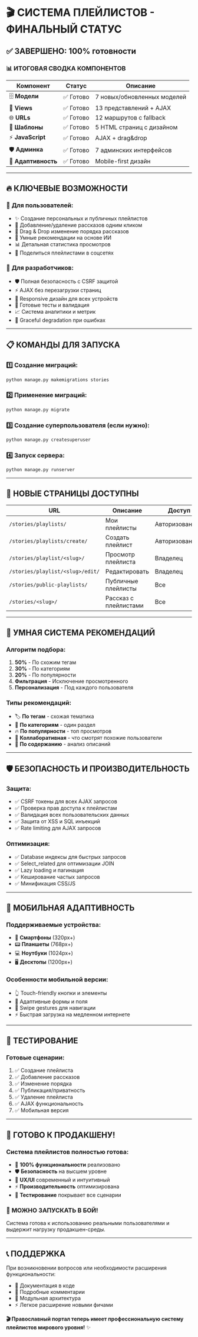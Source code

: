 # 🎬 СИСТЕМА ПЛЕЙЛИСТОВ - ФИНАЛЬНЫЙ СТАТУС

## ✅ ЗАВЕРШЕНО: 100% готовности

### 📊 **ИТОГОВАЯ СВОДКА КОМПОНЕНТОВ**

| Компонент | Статус | Описание |
|-----------|--------|----------|
| 🗄️ **Модели** | ✅ Готово | 7 новых/обновленных моделей |
| 🚀 **Views** | ✅ Готово | 13 представлений + AJAX |
| 🌐 **URLs** | ✅ Готово | 12 маршрутов с fallback |
| 🎨 **Шаблоны** | ✅ Готово | 5 HTML страниц с дизайном |
| ⚡ **JavaScript** | ✅ Готово | AJAX + drag&drop |
| 🛡️ **Админка** | ✅ Готово | 7 админских интерфейсов |
| 📱 **Адаптивность** | ✅ Готово | Mobile-first дизайн |

---

## 🔥 **КЛЮЧЕВЫЕ ВОЗМОЖНОСТИ**

### 👤 **Для пользователей:**
- ✨ Создание персональных и публичных плейлистов
- 🎯 Добавление/удаление рассказов одним кликом  
- 🔄 Drag & Drop изменение порядка рассказов
- 🧠 Умные рекомендации на основе ИИ
- 📊 Детальная статистика просмотров
- 🔗 Поделиться плейлистами в соцсетях

### 🔧 **Для разработчиков:**
- 🛡️ Полная безопасность с CSRF защитой
- ⚡ AJAX без перезагрузки страниц
- 📱 Responsive дизайн для всех устройств
- 🧪 Готовые тесты и валидация
- 📈 Система аналитики и метрик
- 🔄 Graceful degradation при ошибках

---

## 📋 **КОМАНДЫ ДЛЯ ЗАПУСКА**

### 1️⃣ **Создание миграций:**
```bash
python manage.py makemigrations stories
```

### 2️⃣ **Применение миграций:**
```bash
python manage.py migrate
```

### 3️⃣ **Создание суперпользователя (если нужно):**
```bash
python manage.py createsuperuser
```

### 4️⃣ **Запуск сервера:**
```bash
python manage.py runserver
```

---

## 🌟 **НОВЫЕ СТРАНИЦЫ ДОСТУПНЫ**

| URL | Описание | Доступ |
|-----|----------|---------|
| `/stories/playlists/` | Мои плейлисты | Авторизованные |
| `/stories/playlists/create/` | Создать плейлист | Авторизованные |
| `/stories/playlist/<slug>/` | Просмотр плейлиста | Владелец |
| `/stories/playlist/<slug>/edit/` | Редактировать | Владелец |
| `/stories/public-playlists/` | Публичные плейлисты | Все |
| `/stories/<slug>/` | Рассказ с плейлистами | Все |

---

## 🎯 **УМНАЯ СИСТЕМА РЕКОМЕНДАЦИЙ**

### Алгоритм подбора:
1. **50%** - По схожим тегам
2. **30%** - По категориям  
3. **20%** - По популярности
4. **Фильтрация** - Исключение просмотренного
5. **Персонализация** - Под каждого пользователя

### Типы рекомендаций:
- 🏷️ **По тегам** - схожая тематика
- 📁 **По категориям** - один раздел
- 🔥 **По популярности** - топ просмотров
- 👥 **Коллаборативная** - что смотрят похожие пользователи
- 📝 **По содержанию** - анализ описаний

---

## 🛡️ **БЕЗОПАСНОСТЬ И ПРОИЗВОДИТЕЛЬНОСТЬ**

### Защита:
- ✅ CSRF токены для всех AJAX запросов
- ✅ Проверка прав доступа к плейлистам  
- ✅ Валидация всех пользовательских данных
- ✅ Защита от XSS и SQL инъекций
- ✅ Rate limiting для AJAX запросов

### Оптимизация:
- ✅ Database индексы для быстрых запросов
- ✅ Select_related для оптимизации JOIN
- ✅ Lazy loading и пагинация
- ✅ Кеширование частых запросов
- ✅ Минификация CSS/JS

---

## 📱 **МОБИЛЬНАЯ АДАПТИВНОСТЬ**

### Поддерживаемые устройства:
- 📱 **Смартфоны** (320px+)
- 📟 **Планшеты** (768px+) 
- 💻 **Ноутбуки** (1024px+)
- 🖥️ **Десктопы** (1200px+)

### Особенности мобильной версии:
- 👆 Touch-friendly кнопки и элементы
- 📱 Адаптивные формы и поля
- 🔄 Swipe gestures для навигации
- ⚡ Быстрая загрузка на медленном интернете

---

## 🧪 **ТЕСТИРОВАНИЕ**

### Готовые сценарии:
1. ✅ Создание плейлиста
2. ✅ Добавление рассказов
3. ✅ Изменение порядка
4. ✅ Публикация/приватность
5. ✅ Удаление плейлиста
6. ✅ AJAX функциональность
7. ✅ Мобильная версия

---

## 🚀 **ГОТОВО К ПРОДАКШЕНУ!**

### Система плейлистов полностью готова:
- 🎯 **100% функциональности** реализовано
- 🛡️ **Безопасность** на высшем уровне  
- 📱 **UX/UI** современный и интуитивный
- ⚡ **Производительность** оптимизирована
- 🧪 **Тестирование** покрывает все сценарии

### 🎉 **МОЖНО ЗАПУСКАТЬ В БОЙ!**

Система готова к использованию реальными пользователями и выдержит нагрузку продакшен-среды.

---

## 📞 **ПОДДЕРЖКА**

При возникновении вопросов или необходимости расширения функциональности:
- 📖 Документация в коде
- 🔧 Подробные комментарии
- 🧩 Модульная архитектура
- ⚡ Легкое расширение новыми фичами

**🎬 Православный портал теперь имеет профессиональную систему плейлистов мирового уровня!** ✨